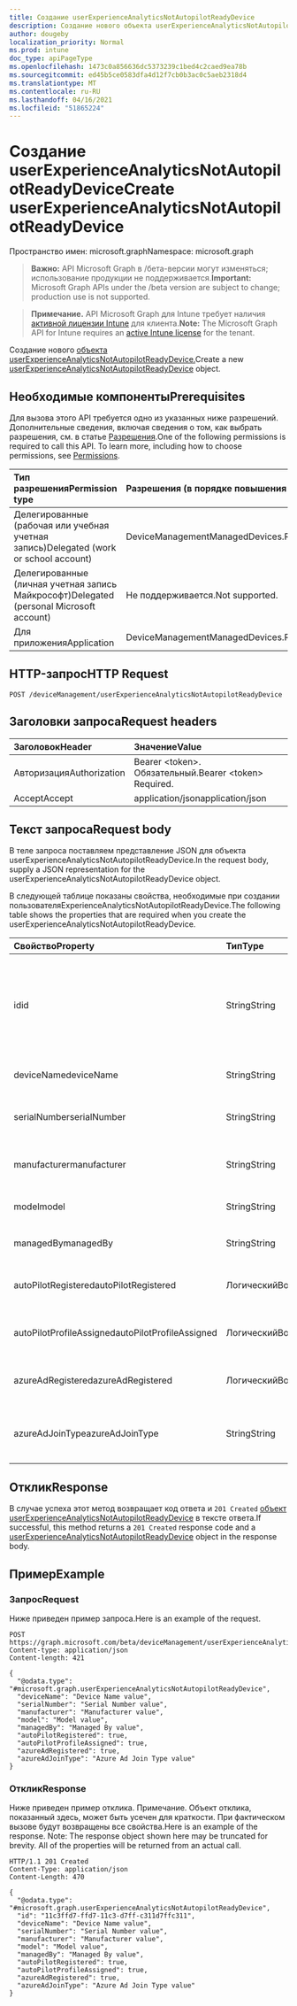 ```yaml
---
title: Создание userExperienceAnalyticsNotAutopilotReadyDevice
description: Создание нового объекта userExperienceAnalyticsNotAutopilotReadyDevice.
author: dougeby
localization_priority: Normal
ms.prod: intune
doc_type: apiPageType
ms.openlocfilehash: 1473c0a856636dc5373239c1bed4c2caed9ea78b
ms.sourcegitcommit: ed45b5ce0583dfa4d12f7cb0b3ac0c5aeb2318d4
ms.translationtype: MT
ms.contentlocale: ru-RU
ms.lasthandoff: 04/16/2021
ms.locfileid: "51865224"
---
```

# <a name="create-userexperienceanalyticsnotautopilotreadydevice"></a><span data-ttu-id="d1f03-103">Создание userExperienceAnalyticsNotAutopilotReadyDevice</span><span class="sxs-lookup"><span data-stu-id="d1f03-103">Create userExperienceAnalyticsNotAutopilotReadyDevice</span></span>

<span data-ttu-id="d1f03-104">Пространство имен: microsoft.graph</span><span class="sxs-lookup"><span data-stu-id="d1f03-104">Namespace: microsoft.graph</span></span>

> <span data-ttu-id="d1f03-105">**Важно:** API Microsoft Graph в /бета-версии могут изменяться; использование продукции не поддерживается.</span><span class="sxs-lookup"><span data-stu-id="d1f03-105">**Important:** Microsoft Graph APIs under the /beta version are subject to change; production use is not supported.</span></span>

> <span data-ttu-id="d1f03-106">**Примечание.** API Microsoft Graph для Intune требует наличия [активной лицензии Intune](https://go.microsoft.com/fwlink/?linkid=839381) для клиента.</span><span class="sxs-lookup"><span data-stu-id="d1f03-106">**Note:** The Microsoft Graph API for Intune requires an [active Intune license](https://go.microsoft.com/fwlink/?linkid=839381) for the tenant.</span></span>

<span data-ttu-id="d1f03-107">Создание нового [объекта userExperienceAnalyticsNotAutopilotReadyDevice.](../resources/intune-devices-userexperienceanalyticsnotautopilotreadydevice.md)</span><span class="sxs-lookup"><span data-stu-id="d1f03-107">Create a new [userExperienceAnalyticsNotAutopilotReadyDevice](../resources/intune-devices-userexperienceanalyticsnotautopilotreadydevice.md) object.</span></span>

## <a name="prerequisites"></a><span data-ttu-id="d1f03-108">Необходимые компоненты</span><span class="sxs-lookup"><span data-stu-id="d1f03-108">Prerequisites</span></span>
<span data-ttu-id="d1f03-p101">Для вызова этого API требуется одно из указанных ниже разрешений. Дополнительные сведения, включая сведения о том, как выбрать разрешения, см. в статье [Разрешения](/graph/permissions-reference).</span><span class="sxs-lookup"><span data-stu-id="d1f03-p101">One of the following permissions is required to call this API. To learn more, including how to choose permissions, see [Permissions](/graph/permissions-reference).</span></span>

|<span data-ttu-id="d1f03-111">Тип разрешения</span><span class="sxs-lookup"><span data-stu-id="d1f03-111">Permission type</span></span>|<span data-ttu-id="d1f03-112">Разрешения (в порядке повышения привилегий)</span><span class="sxs-lookup"><span data-stu-id="d1f03-112">Permissions (from least to most privileged)</span></span>|
|:---|:---|
|<span data-ttu-id="d1f03-113">Делегированные (рабочая или учебная учетная запись)</span><span class="sxs-lookup"><span data-stu-id="d1f03-113">Delegated (work or school account)</span></span>|<span data-ttu-id="d1f03-114">DeviceManagementManagedDevices.ReadWrite.All</span><span class="sxs-lookup"><span data-stu-id="d1f03-114">DeviceManagementManagedDevices.ReadWrite.All</span></span>|
|<span data-ttu-id="d1f03-115">Делегированные (личная учетная запись Майкрософт)</span><span class="sxs-lookup"><span data-stu-id="d1f03-115">Delegated (personal Microsoft account)</span></span>|<span data-ttu-id="d1f03-116">Не поддерживается.</span><span class="sxs-lookup"><span data-stu-id="d1f03-116">Not supported.</span></span>|
|<span data-ttu-id="d1f03-117">Для приложения</span><span class="sxs-lookup"><span data-stu-id="d1f03-117">Application</span></span>|<span data-ttu-id="d1f03-118">DeviceManagementManagedDevices.ReadWrite.All</span><span class="sxs-lookup"><span data-stu-id="d1f03-118">DeviceManagementManagedDevices.ReadWrite.All</span></span>|

## <a name="http-request"></a><span data-ttu-id="d1f03-119">HTTP-запрос</span><span class="sxs-lookup"><span data-stu-id="d1f03-119">HTTP Request</span></span>
<!-- {
  "blockType": "ignored"
}
-->
``` http
POST /deviceManagement/userExperienceAnalyticsNotAutopilotReadyDevice
```

## <a name="request-headers"></a><span data-ttu-id="d1f03-120">Заголовки запроса</span><span class="sxs-lookup"><span data-stu-id="d1f03-120">Request headers</span></span>
|<span data-ttu-id="d1f03-121">Заголовок</span><span class="sxs-lookup"><span data-stu-id="d1f03-121">Header</span></span>|<span data-ttu-id="d1f03-122">Значение</span><span class="sxs-lookup"><span data-stu-id="d1f03-122">Value</span></span>|
|:---|:---|
|<span data-ttu-id="d1f03-123">Авторизация</span><span class="sxs-lookup"><span data-stu-id="d1f03-123">Authorization</span></span>|<span data-ttu-id="d1f03-124">Bearer &lt;token&gt;. Обязательный.</span><span class="sxs-lookup"><span data-stu-id="d1f03-124">Bearer &lt;token&gt; Required.</span></span>|
|<span data-ttu-id="d1f03-125">Accept</span><span class="sxs-lookup"><span data-stu-id="d1f03-125">Accept</span></span>|<span data-ttu-id="d1f03-126">application/json</span><span class="sxs-lookup"><span data-stu-id="d1f03-126">application/json</span></span>|

## <a name="request-body"></a><span data-ttu-id="d1f03-127">Текст запроса</span><span class="sxs-lookup"><span data-stu-id="d1f03-127">Request body</span></span>
<span data-ttu-id="d1f03-128">В теле запроса поставляем представление JSON для объекта userExperienceAnalyticsNotAutopilotReadyDevice.</span><span class="sxs-lookup"><span data-stu-id="d1f03-128">In the request body, supply a JSON representation for the userExperienceAnalyticsNotAutopilotReadyDevice object.</span></span>

<span data-ttu-id="d1f03-129">В следующей таблице показаны свойства, необходимые при создании пользователяExperienceAnalyticsNotAutopilotReadyDevice.</span><span class="sxs-lookup"><span data-stu-id="d1f03-129">The following table shows the properties that are required when you create the userExperienceAnalyticsNotAutopilotReadyDevice.</span></span>

|<span data-ttu-id="d1f03-130">Свойство</span><span class="sxs-lookup"><span data-stu-id="d1f03-130">Property</span></span>|<span data-ttu-id="d1f03-131">Тип</span><span class="sxs-lookup"><span data-stu-id="d1f03-131">Type</span></span>|<span data-ttu-id="d1f03-132">Описание</span><span class="sxs-lookup"><span data-stu-id="d1f03-132">Description</span></span>|
|:---|:---|:---|
|<span data-ttu-id="d1f03-133">id</span><span class="sxs-lookup"><span data-stu-id="d1f03-133">id</span></span>|<span data-ttu-id="d1f03-134">String</span><span class="sxs-lookup"><span data-stu-id="d1f03-134">String</span></span>|<span data-ttu-id="d1f03-135">Уникальный идентификатор устройства intune аналитики пользовательского интерфейса.</span><span class="sxs-lookup"><span data-stu-id="d1f03-135">The unique identifier of the user experience analytics intune device.</span></span>|
|<span data-ttu-id="d1f03-136">deviceName</span><span class="sxs-lookup"><span data-stu-id="d1f03-136">deviceName</span></span>|<span data-ttu-id="d1f03-137">String</span><span class="sxs-lookup"><span data-stu-id="d1f03-137">String</span></span>|<span data-ttu-id="d1f03-138">Имя устройства intune.</span><span class="sxs-lookup"><span data-stu-id="d1f03-138">The intune device's name.</span></span>|
|<span data-ttu-id="d1f03-139">serialNumber</span><span class="sxs-lookup"><span data-stu-id="d1f03-139">serialNumber</span></span>|<span data-ttu-id="d1f03-140">String</span><span class="sxs-lookup"><span data-stu-id="d1f03-140">String</span></span>|<span data-ttu-id="d1f03-141">Серийный номер устройства intune.</span><span class="sxs-lookup"><span data-stu-id="d1f03-141">The intune device's serial number.</span></span>|
|<span data-ttu-id="d1f03-142">manufacturer</span><span class="sxs-lookup"><span data-stu-id="d1f03-142">manufacturer</span></span>|<span data-ttu-id="d1f03-143">String</span><span class="sxs-lookup"><span data-stu-id="d1f03-143">String</span></span>|<span data-ttu-id="d1f03-144">Производитель устройства intune.</span><span class="sxs-lookup"><span data-stu-id="d1f03-144">The intune device's manufacturer.</span></span>|
|<span data-ttu-id="d1f03-145">model</span><span class="sxs-lookup"><span data-stu-id="d1f03-145">model</span></span>|<span data-ttu-id="d1f03-146">String</span><span class="sxs-lookup"><span data-stu-id="d1f03-146">String</span></span>|<span data-ttu-id="d1f03-147">Модель устройства intune.</span><span class="sxs-lookup"><span data-stu-id="d1f03-147">The intune device's model.</span></span>|
|<span data-ttu-id="d1f03-148">managedBy</span><span class="sxs-lookup"><span data-stu-id="d1f03-148">managedBy</span></span>|<span data-ttu-id="d1f03-149">String</span><span class="sxs-lookup"><span data-stu-id="d1f03-149">String</span></span>|<span data-ttu-id="d1f03-150">Устройство intune управляется.</span><span class="sxs-lookup"><span data-stu-id="d1f03-150">The intune device's managed by.</span></span>|
|<span data-ttu-id="d1f03-151">autoPilotRegistered</span><span class="sxs-lookup"><span data-stu-id="d1f03-151">autoPilotRegistered</span></span>|<span data-ttu-id="d1f03-152">Логический</span><span class="sxs-lookup"><span data-stu-id="d1f03-152">Boolean</span></span>|<span data-ttu-id="d1f03-153">Автопилотрегистер устройства intune.</span><span class="sxs-lookup"><span data-stu-id="d1f03-153">The intune device's autopilotRegistered.</span></span>|
|<span data-ttu-id="d1f03-154">autoPilotProfileAssigned</span><span class="sxs-lookup"><span data-stu-id="d1f03-154">autoPilotProfileAssigned</span></span>|<span data-ttu-id="d1f03-155">Логический</span><span class="sxs-lookup"><span data-stu-id="d1f03-155">Boolean</span></span>|<span data-ttu-id="d1f03-156">Автопилот Устройства intuneProfileAssigned.</span><span class="sxs-lookup"><span data-stu-id="d1f03-156">The intune device's autopilotProfileAssigned.</span></span>|
|<span data-ttu-id="d1f03-157">azureAdRegistered</span><span class="sxs-lookup"><span data-stu-id="d1f03-157">azureAdRegistered</span></span>|<span data-ttu-id="d1f03-158">Логический</span><span class="sxs-lookup"><span data-stu-id="d1f03-158">Boolean</span></span>|<span data-ttu-id="d1f03-159">Устройство intune azureAdRegistered.</span><span class="sxs-lookup"><span data-stu-id="d1f03-159">The intune device's azureAdRegistered.</span></span>|
|<span data-ttu-id="d1f03-160">azureAdJoinType</span><span class="sxs-lookup"><span data-stu-id="d1f03-160">azureAdJoinType</span></span>|<span data-ttu-id="d1f03-161">String</span><span class="sxs-lookup"><span data-stu-id="d1f03-161">String</span></span>|<span data-ttu-id="d1f03-162">Azure Ad ad для устройства intune присоединяется кType.</span><span class="sxs-lookup"><span data-stu-id="d1f03-162">The intune device's azure Ad joinType.</span></span>|



## <a name="response"></a><span data-ttu-id="d1f03-163">Отклик</span><span class="sxs-lookup"><span data-stu-id="d1f03-163">Response</span></span>
<span data-ttu-id="d1f03-164">В случае успеха этот метод возвращает код ответа и `201 Created` [объект userExperienceAnalyticsNotAutopilotReadyDevice](../resources/intune-devices-userexperienceanalyticsnotautopilotreadydevice.md) в тексте ответа.</span><span class="sxs-lookup"><span data-stu-id="d1f03-164">If successful, this method returns a `201 Created` response code and a [userExperienceAnalyticsNotAutopilotReadyDevice](../resources/intune-devices-userexperienceanalyticsnotautopilotreadydevice.md) object in the response body.</span></span>

## <a name="example"></a><span data-ttu-id="d1f03-165">Пример</span><span class="sxs-lookup"><span data-stu-id="d1f03-165">Example</span></span>

### <a name="request"></a><span data-ttu-id="d1f03-166">Запрос</span><span class="sxs-lookup"><span data-stu-id="d1f03-166">Request</span></span>
<span data-ttu-id="d1f03-167">Ниже приведен пример запроса.</span><span class="sxs-lookup"><span data-stu-id="d1f03-167">Here is an example of the request.</span></span>
``` http
POST https://graph.microsoft.com/beta/deviceManagement/userExperienceAnalyticsNotAutopilotReadyDevice
Content-type: application/json
Content-length: 421

{
  "@odata.type": "#microsoft.graph.userExperienceAnalyticsNotAutopilotReadyDevice",
  "deviceName": "Device Name value",
  "serialNumber": "Serial Number value",
  "manufacturer": "Manufacturer value",
  "model": "Model value",
  "managedBy": "Managed By value",
  "autoPilotRegistered": true,
  "autoPilotProfileAssigned": true,
  "azureAdRegistered": true,
  "azureAdJoinType": "Azure Ad Join Type value"
}
```

### <a name="response"></a><span data-ttu-id="d1f03-168">Отклик</span><span class="sxs-lookup"><span data-stu-id="d1f03-168">Response</span></span>
<span data-ttu-id="d1f03-p102">Ниже приведен пример отклика. Примечание. Объект отклика, показанный здесь, может быть усечен для краткости. При фактическом вызове будут возвращены все свойства.</span><span class="sxs-lookup"><span data-stu-id="d1f03-p102">Here is an example of the response. Note: The response object shown here may be truncated for brevity. All of the properties will be returned from an actual call.</span></span>
``` http
HTTP/1.1 201 Created
Content-Type: application/json
Content-Length: 470

{
  "@odata.type": "#microsoft.graph.userExperienceAnalyticsNotAutopilotReadyDevice",
  "id": "11c3ffd7-ffd7-11c3-d7ff-c311d7ffc311",
  "deviceName": "Device Name value",
  "serialNumber": "Serial Number value",
  "manufacturer": "Manufacturer value",
  "model": "Model value",
  "managedBy": "Managed By value",
  "autoPilotRegistered": true,
  "autoPilotProfileAssigned": true,
  "azureAdRegistered": true,
  "azureAdJoinType": "Azure Ad Join Type value"
}
```




